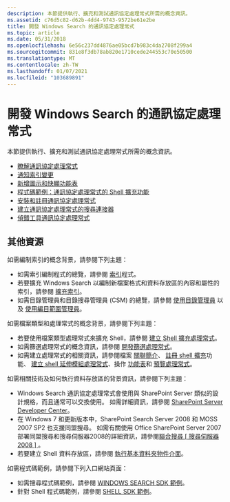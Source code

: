 ```yaml
---
description: 本節提供執行、擴充和測試通訊協定處理常式所需的概念資訊。
ms.assetid: c76d5c82-d62b-4dd4-9743-9572be61e2be
title: 開發 Windows Search 的通訊協定處理常式
ms.topic: article
ms.date: 05/31/2018
ms.openlocfilehash: 6e56c237dd4876ae05bcd7b983c4da2708f299a4
ms.sourcegitcommit: 831e8f3db78ab820e1710cede244553c70e50500
ms.translationtype: MT
ms.contentlocale: zh-TW
ms.lasthandoff: 01/07/2021
ms.locfileid: "103689891"
---
```

# <a name="developing-protocol-handlers-for-windows-search"></a>開發 Windows Search 的通訊協定處理常式

本節提供執行、擴充和測試通訊協定處理常式所需的概念資訊。

-   [瞭解通訊協定處理常式](-search-3x-wds-extidx-prot-implementing.md)
-   [通知索引變更](-search-3x-wds-notifyingofchanges.md)
-   [新增圖示和快顯功能表](-search-3x-wds-ph-ui-extensions.md)
-   [程式碼範例：通訊協定處理常式的 Shell 擴充功能](-search-3x-wds-ph-ui-samplecode.md)
-   [安裝和註冊通訊協定處理常式](-search-3x-wds-ph-install-registration.md)
-   [建立通訊協定處理常式的搜尋連接器](-search-3x-wds-ph-search-connector.md)
-   [偵錯工具通訊協定處理常式](-search-ws-protocolhandlertesting.md)

## <a name="additional-resources"></a>其他資源

如需編制索引的概念背景，請參閱下列主題：

-   如需索引編制程式的總覽，請參閱 [索引](-search-indexing-process-overview.md)程式。
-   若要擴充 Windows Search 以編制新檔案格式和資料存放區的內容和屬性的索引，請參閱 [擴充索引](-search-3x-wds-extidx-overview.md)。
-   如需目錄管理員和目錄搜尋管理員 (CSM) 的總覽，請參閱 [使用目錄管理員](-search-3x-wds-mngidx-catalog-manager.md) 以及 [使用編目範圍管理員](-search-3x-wds-extidx-csm.md)。

如需檔案類型和處理常式的概念背景，請參閱下列主題：

-   若要使用檔案類型處理常式來擴充 Shell，請參閱 [建立 Shell 擴充處理常式](../shell/handlers.md)。
-   如需篩選處理常式的概念資訊，請參閱 [開發篩選處理常式](-search-ifilter-conceptual.md)。
-   如需建立處理常式的相關資訊，請參閱檔案 [關聯簡介](../shell/fa-intro.md)、 [註冊 shell 擴充](../shell/reg-shell-exts.md)功能、 [建立 shell 延伸模組處理常式](../shell/handlers.md)、操作 [功能表](/previous-versions/windows/desktop/legacy/cc144169(v=vs.85))和 [預覽處理常式](../shell/preview-handlers.md)。

如需相關技術及如何執行資料存放區的背景資訊，請參閱下列主題：

-   Windows Search 通訊協定處理常式會使用與 SharePoint Server 類似的設計規格，而且通常可以交換使用。 如需詳細資訊，請參閱 [SharePoint Server Developer Center](https://developer.microsoft.com/office/docs)。
-   在 Windows 7 和更新版本中，SharePoint Search Server 2008 和 MOSS 2007 SP2 也支援同盟搜尋。 如需有關使用 Office SharePoint Server 2007 部署同盟搜尋和搜尋伺服器2008的詳細資訊，請參閱[聯合搜尋 \[ 搜尋伺服器 2008 \] ](/previous-versions/office/bb931109(v=office.14))。
-   若要建立 Shell 資料存放區，請參閱 [執行基本資料夾物件介面](/previous-versions/windows/desktop/legacy/cc144093(v=vs.85))。

如需程式碼範例，請參閱下列入口網站頁面：

-   如需搜尋程式碼範例，請參閱 [WINDOWS SEARCH SDK 範例](https://www.microsoft.com/downloads/details.aspx?FamilyID=645300AE-5E7A-4CE7-95F0-49793F8F76E8)。
-   針對 Shell 程式碼範例，請參閱 [SHELL SDK 範例](/previous-versions/windows/desktop/legacy/dd940376(v=vs.85))。

 

 
